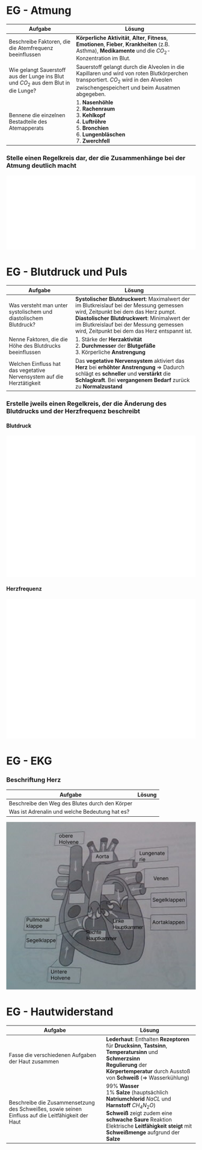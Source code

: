 # EG - Atmung

| Aufgabe                                                                             | Lösung                                                                                                                                                                                |
| ----------------------------------------------------------------------------------- | ------------------------------------------------------------------------------------------------------------------------------------------------------------------------------------- |
| Beschreibe Faktoren, die die Atemfrequenz beeinflussen                              | **Körperliche Aktivität**, **Alter**, **Fitness**, **Emotionen**, **Fieber**, **Krankheiten** (z.B. Asthma), **Medikamente** und die $CO_2$-Konzentration im Blut.                    |
| Wie gelangt Sauerstoff aus der Lunge ins Blut und $CO_2$ aus dem Blut in die Lunge? | Sauerstoff gelangt durch die Alveolen in die Kapillaren und wird von roten Blutkörperchen transportiert. $CO_2$ wird in den Alveolen zwischengespeichert und beim Ausatmen abgegeben. |
| Bennene die einzelnen Bestadteile des Atemapperats                                  | 1. **Nasenhöhle** <br> 2. **Rachenraum** <br> 3. **Kehlkopf** <br> 4. **Luftröhre** <br> 5. **Bronchien** <br> 6. **Lungenbläschen** <br> 7. **Zwerchfell**                           |

### Stelle einen Regelkreis dar, der die Zusammenhänge bei der Atmung deutlich macht

![a](./Regelkreis%20Atmung.svg)

# EG - Blutdruck und Puls

| Aufgabe                                                                | Lösung                                                                                                                                                                                                                                                                            |
| ---------------------------------------------------------------------- | --------------------------------------------------------------------------------------------------------------------------------------------------------------------------------------------------------------------------------------------------------------------------------- |
| Was versteht man unter systolischem und diastolischem Blutdruck?       | **Systolischer Blutdruckwert**: Maximalwert der im Blutkreislauf bei der Messung gemessen wird, Zeitpunkt bei dem das Herz pumpt. <br> **Diastolischer Blutdruckwert**: Minimalwert der im Blutkreislauf bei der Messung gemessen wird, Zeitpunkt bei dem das Herz entspannt ist. |
| Nenne Faktoren, die die Höhe des Blutdrucks beeinflussen               | 1. Stärke der **Herzaktivität** <br> 2. **Durchmesser** der **Blutgefäße** <br> 3. Körperliche **Anstrengung**                                                                                                                                                                    |
| Welchen Einfluss hat das vegetative Nervensystem auf die Herztätigkeit | Das **vegetative Nervensystem** aktiviert das **Herz** bei **erhöhter** **Anstrengung** => Dadurch schlägt es **schneller** und **verstärkt** die **Schlagkraft**. Bei **vergangenem Bedarf** zurück zu **Normalzustand**                                                         |

### Erstelle jweils einen Regelkreis, der die Änderung des Blutdrucks und der Herzfrequenz beschreibt

#### Blutdruck

![a](./Regelkreis%20Blutdruck.svg)

#### Herzfrequenz

![a](./Regelkreis%20Herzfrequenz.svg)

# EG - EKG

### Beschriftung Herz

| Aufgabe                                        | Lösung |
| ---------------------------------------------- | ------ |
| Beschreibe den Weg des Blutes durch den Körper | 
| Was ist Adrenalin und welche Bedeutung hat es? |

![a](./Herzbeschriftung.png)

# EG - Hautwiderstand

| Aufgabe                                                                                            | Lösung                                                                                                                                                                                                                                                      |
| -------------------------------------------------------------------------------------------------- | ----------------------------------------------------------------------------------------------------------------------------------------------------------------------------------------------------------------------------------------------------------- |
| Fasse die verschiedenen Aufgaben der Haut zusammen                                                 | **Lederhaut**: Enthalten **Rezeptoren** für **Drucksinn**, **Tastsinn**, **Temperatursinn** und **Schmerzsinn** <br> **Regulierung** der **Körpertemperatur** durch Ausstoß von **Schweiß** (=> Wasserkühlung) <br>                                         |
| Beschreibe die Zusammensetzung des Schweißes, sowie seinen Einfluss auf die Leitfähigkeit der Haut | 99% **Wasser** <br> 1% **Salze** (hauptsächlich **Natriumchlorid** $NaCL$ und **Harnstoff** $CH_4N_2O$) <br> **Schweiß** zeigt zudem eine **schwache Saure** Reaktion <br> Elektrische **Leitfähigkeit steigt** mit **Schweißmenge** aufgrund der **Salze** |
